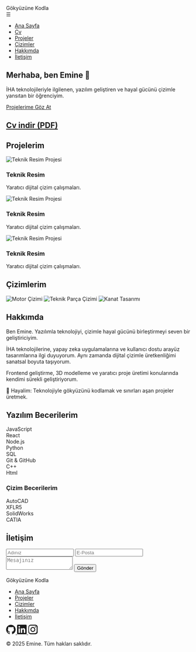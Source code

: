<!DOCTYPE html>
<html lang="tr">

<head>
    <meta charset="UTF-8" />
    <meta name="viewport" content="width=device-width, initial-scale=1.0" />
    <title>Gökyüzüne Kodla</title>
    <link rel="stylesheet" href="css/main.css" />
</head>

<body>
    <nav>
        <div class="logo">Gökyüzüne Kodla</div>
        <div class="hamburger" id="hamburger">&#9776;</div>
        <ul class="nav-links" id="navLinks">
            <li><a href="#home">Ana Sayfa</a></li>
            <li><a href="#curriculum vitae">Cv</a></li>
            <li><a href="#projects">Projeler</a></li>
            <li><a href="#drawing">Çizimler</a></li>
            <li><a href="#about">Hakkımda</a></li>
            <li><a href="#contact">İletişim</a></li>
        </ul>
    </nav>
    <!-- Ana Sayfa -->
    <section id="home" class="hero">
        <h1>Merhaba, ben <span class="name">Emine</span> 👋</h1>
        <p>İHA teknolojileriyle ilgilenen, yazılım geliştiren ve hayal gücünü çizimle yansıtan bir öğrenciyim.</p>
        <a href="#projects" class="btn">Projelerime Göz At</a>
    </section>
    <!--Cv-->
    <section id="curriculum vitae" class="hero">
        <h1> <a href="documents/cv.pdf" download>Cv indir (PDF)</a> </h1>
    </section>
    <!-- Genel Projeler -->
    <section id="projects" class="projects">
        <h2>Projelerim</h2>
        <div class="project-cards">
            <!-- Buraya çizim vb. projeler -->
            <div class="card">
                <img src="assets/drawing-project.png" alt="Teknik Resim Projesi">
                <h3>Teknik Resim</h3>
                <p>Yaratıcı dijital çizim çalışmaları.</p>
            </div>
            <div class="card">
                <img src="assets/drawing-project.png" alt="Teknik Resim Projesi">
                <h3>Teknik Resim</h3>
                <p>Yaratıcı dijital çizim çalışmaları.</p>
            </div>
            <div class="card">
                <img src="assets/drawing-project.png" alt="Teknik Resim Projesi">
                <h3>Teknik Resim</h3>
                <p>Yaratıcı dijital çizim çalışmaları.</p>
            </div>
        </div>
    </section>
    <!-- Yazılım Projeleri -->
    <!-- Çizimler -->
    <section id="drawing" class="drawings">
        <h2>Çizimlerim</h2>
        <div class="gallery">
            <img src="assets/drawing1.jpg" alt="Motor Çizimi" />
            <img src="assets/drawing2.jpg" alt="Teknik Parça Çizimi" />
            <img src="assets/drawing3.jpg" alt="Kanat Tasarımı" />
        </div>
    </section>
    <!-- Hakkımda -->
    <section id="about" class="about">
        <h2>Hakkımda</h2>
        <p>Ben Emine. Yazılımla teknolojiyi, çizimle hayal gücünü birleştirmeyi seven bir geliştiriciyim.</p>
        <p>İHA teknolojilerine, yapay zeka uygulamalarına ve kullanıcı dostu arayüz tasarımlarına ilgi duyuyorum. Aynı zamanda dijital çizimle üretkenliğimi sanatsal boyuta taşıyorum.</p>
        <p>Frontend geliştirme, 3D modelleme ve yaratıcı proje üretimi konularında kendimi sürekli geliştiriyorum.</p>
        <p>🚀 Hayalim: Teknolojiyle gökyüzünü kodlamak ve sınırları aşan projeler üretmek.</p>
    </section>
    <section id="software" class="software-section">
        <h2>Yazılım Becerilerim</h2>
        <div class="tech-stack">
            <div class="tech-item">JavaScript</div>
            <div class="tech-item">React</div>
            <div class="tech-item">Node.js</div>
            <div class="tech-item">Python</div>
            <div class="tech-item">SQL</div>
            <div class="tech-item">Git & GitHub</div>
            <div class="tech-item">C++</div>
            <div class="tech-item">Html</div>
    </section>
    <section id="software" class="software-section">
        <h3>Çizim Becerilerim</h3>
        <div class="tech-stack">
            <div class="tech-item">AutoCAD</div>
            <div class="tech-item">XFLR5</div>
            <div class="tech-item">SolidWorks</div>
            <div class="tech-item">CATIA</div>
        </div>
    </section>
    <!-- İletişim -->
    <section id="contact" class="contact">
        <h2>İletişim</h2>
        <form action="https://formspree.io/f/YOURENDPOINT" method="POST">
            <!-- 
            Ücretsiz hesap oluştur.
            Sana özel bir Form ID verecek (örneğin: https://formspree.io/f/mnqkrvjy)
            Bunu formdaki action yerine yaz (YOURENDPOINT kısmı).
            -->
            <input type="text" name="ad" placeholder="Adınız" required />
            <input type="email" name="email" placeholder="E-Posta" required />
            <textarea name="mesaj" placeholder="Mesajınız" required></textarea>
            <button type="submit">Gönder</button>
        </form>
    </section>
    <!-- Footer -->
    <footer class="footer">
        <div class="footer-container">
            <div class="footer-logo">Gökyüzüne Kodla</div>
            <ul class="footer-links">
                <li><a href="#home">Ana Sayfa</a></li>
                <li><a href="#projects">Projeler</a></li>
                <li><a href="#drawing">Çizimler</a></li>
                <li><a href="#about">Hakkımda</a></li>
                <li><a href="#contact">İletişim</a></li>
            </ul>
            <div class="footer-socials">
                <a href="https://github.com/kullanici-adi" target="_blank" rel="noopener noreferrer" aria-label="GitHub">
                    <svg width="26" height="26" fill="currentColor" viewBox="0 0 24 24">
                        <path
                            d="M12 0.297C5.373 0.297 0 5.67 0 12.297c0 5.289 3.438 9.773 8.205 11.387.6.111.82-.261.82-.577v-2.234c-3.338.725-4.033-1.416-4.033-1.416-.547-1.387-1.336-1.756-1.336-1.756-1.092-.747.083-.732.083-.732 1.205.084 1.84 1.237 1.84 1.237 1.07 1.832 2.809 1.303 3.495.997.108-.775.418-1.303.762-1.603-2.665-.303-5.466-1.333-5.466-5.931 0-1.31.469-2.381 1.237-3.221-.123-.303-.536-1.522.117-3.176 0 0 1.008-.322 3.301 1.23.957-.266 1.983-.399 3.003-.404 1.02.005 2.047.138 3.006.404 2.291-1.552 3.297-1.23 3.297-1.23.655 1.654.242 2.873.12 3.176.77.84 1.236 1.911 1.236 3.221 0 4.609-2.803 5.625-5.475 5.921.43.372.823 1.103.823 2.222v3.293c0 .319.216.694.825.576C20.565 22.067 24 17.583 24 12.297 24 5.67 18.627.297 12 .297z" />
                    </svg>
                </a>
                <a href="https://linkedin.com/in/kullanici-adi" target="_blank" rel="noopener noreferrer" aria-label="LinkedIn">
                    <svg width="26" height="26" fill="currentColor" viewBox="0 0 24 24">
                        <path
                            d="M20.447 20.452h-3.554v-5.569c0-1.328-.027-3.037-1.85-3.037-1.853 0-2.136 1.445-2.136 2.939v5.667h-3.554V9h3.414v1.561h.049c.476-.897 1.637-1.85 3.368-1.85 3.6 0 4.267 2.368 4.267 5.451v6.29zM5.337 7.433c-1.144 0-2.068-.926-2.068-2.068 0-1.143.924-2.068 2.068-2.068 1.143 0 2.068.925 2.068 2.068 0 1.142-.925 2.068-2.068 2.068zM7.119 20.452H3.554V9h3.565v11.452zM22.225 0H1.771C.792 0 0 .774 0 1.729v20.542C0 23.226.792 24 1.771 24h20.451C23.204 24 24 23.226 24 22.271V1.729C24 .774 23.204 0 22.225 0z" />
                    </svg>
                </a>
                <a href="https://instagram.com/kullanici-adi" target="_blank" rel="noopener noreferrer" aria-label="Instagram">
                    <svg width="26" height="26" viewBox="0 0 24 24" fill="currentColor">
                        <path
                            d="M12 2.2c3.2 0 3.584.012 4.85.07 1.366.062 2.187.293 2.698.621.59.37 1.07.85 1.44 1.44.328.511.559 1.332.621 2.698.058 1.266.07 1.65.07 4.85s-.012 3.584-.07 4.85c-.062 1.366-.293 2.187-.621 2.698-.37.59-.85 1.07-1.44 1.44-.511.328-1.332.559-2.698.621-1.266.058-1.65.07-4.85.07s-3.584-.012-4.85-.07c-1.366-.062-2.187-.293-2.698-.621a3.59 3.59 0 0 1-1.44-1.44c-.328-.511-.559-1.332-.621-2.698C2.212 15.584 2.2 15.2 2.2 12s.012-3.584.07-4.85c.062-1.366.293-2.187.621-2.698.37-.59.85-1.07 1.44-1.44.511-.328 1.332-.559 2.698-.621C8.416 2.212 8.8 2.2 12 2.2m0-2.2C8.72 0 8.3.012 7.02.07 5.76.128 4.65.373 3.73.93 2.81 1.486 2.013 2.283 1.457 3.202.9 4.122.655 5.232.597 6.492.54 7.772.528 8.192.528 12c0 3.808.012 4.228.07 5.508.058 1.26.303 2.37.86 3.29.556.919 1.353 1.716 2.272 2.272.92.557 2.03.802 3.29.86 1.28.058 1.7.07 5.508.07s4.228-.012 5.508-.07c1.26-.058 2.37-.303 3.29-.86.919-.556 1.716-1.353 2.272-2.272.557-.92.802-2.03.86-3.29.058-1.28.07-1.7.07-5.508s-.012-4.228-.07-5.508c-.058-1.26-.303-2.37-.86-3.29a6.016 6.016 0 0 0-2.272-2.272c-.92-.557-2.03-.802-3.29-.86C15.584.012 15.2 0 12 0Z" />
                        <path
                            d="M12 5.838a6.162 6.162 0 1 0 0 12.324 6.162 6.162 0 0 0 0-12.324Zm0 10.162a4 4 0 1 1 0-8.001 4 4 0 0 1 0 8.001Z" />
                        <circle cx="18.406" cy="5.594" r="1.44" />
                    </svg>
                </a>
            </div>
            <p class="footer-copy">&copy; 2025 Emine. Tüm hakları saklıdır.</p>
        </div>
    </footer>
    <!-- JavaScript -->
    <script src="js/main.js"></script>
</body>

</html>
